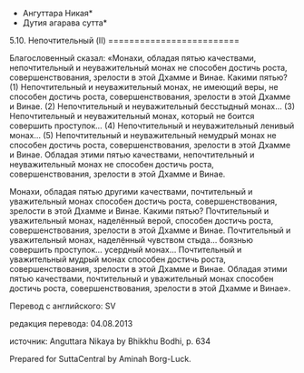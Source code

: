 * Ангуттара Никая*
* Дутия агарава сутта*

5\.10\. Непочтительный \(II\)
\=\=\=\=\=\=\=\=\=\=\=\=\=\=\=\=\=\=\=\=\=\=\=\=\=

Благословенный сказал: «Монахи, обладая пятью качествами, непочтительный и неуважительный монах не способен достичь роста, совершенствования, зрелости в этой Дхамме и Винае\. Какими пятью? \(1\) Непочтительный и неуважительный монах, не имеющий веры, не способен достичь роста, совершенствования, зрелости в этой Дхамме и Винае\. \(2\) Непочтительный и неуважительный бесстыдный монах… \(3\) Непочтительный и неуважительный монах, который не боится совершить проступок… \(4\) Непочтительный и неуважительный ленивый монах… \(5\) Непочтительный и неуважительный немудрый монах не способен достичь роста, совершенствования, зрелости в этой Дхамме и Винае\. Обладая этими пятью качествами, непочтительный и неуважительный монах не способен достичь роста, совершенствования, зрелости в этой Дхамме и Винае\.

Монахи, обладая пятью другими качествами, почтительный и уважительный монах способен достичь роста, совершенствования, зрелости в этой Дхамме и Винае\. Какими пятью? Почтительный и уважительный монах, наделённый верой, способен достичь роста, совершенствования, зрелости в этой Дхамме и Винае\. Почтительный и уважительный монах, наделённый чувством стыда… боязнью совершить проступок… усердный монах… Почтительный и уважительный мудрый монах способен достичь роста, совершенствования, зрелости в этой Дхамме и Винае\. Обладая этими пятью качествами, почтительный и уважительный монах способен достичь роста, совершенствования, зрелости в этой Дхамме и Винае»\.

Перевод с английского: SV

редакция перевода: 04\.08\.2013

источник: Anguttara Nikaya by Bhikkhu Bodhi, p\. 634

Prepared for SuttaCentral by Aminah Borg\-Luck\.